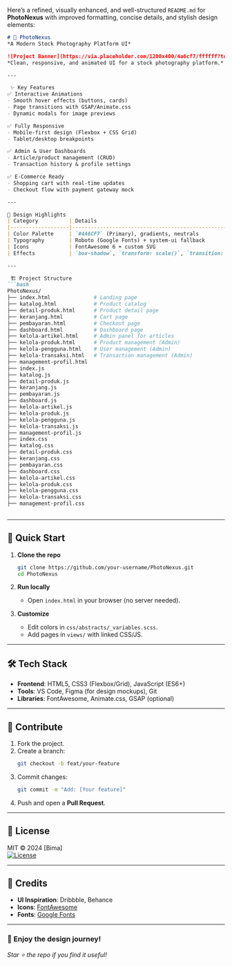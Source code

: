 Here’s a refined, visually enhanced, and well-structured `README.md` for **PhotoNexus** with improved formatting, concise details, and stylish design elements:

```markdown
# 📸 PhotoNexus  
*A Modern Stock Photography Platform UI*  

![Project Banner](https://via.placeholder.com/1200x400/4a6cf7/ffffff?text=PhotoNexus+UI)  
*Clean, responsive, and animated UI for a stock photography platform.*

---

 ✨ Key Features
✅ Interactive Animations
- Smooth hover effects (buttons, cards)  
- Page transitions with GSAP/Animate.css  
- Dynamic modals for image previews  

✅ Fully Responsive
- Mobile-first design (Flexbox + CSS Grid)  
- Tablet/desktop breakpoints  

✅ Admin & User Dashboards 
- Article/product management (CRUD)  
- Transaction history & profile settings  

✅ E-Commerce Ready
- Shopping cart with real-time updates  
- Checkout flow with payment gateway mock  

---

🎨 Design Highlights 
| Category          | Details                                                                 |
|-------------------|-------------------------------------------------------------------------|
| Color Palette     | `#4A6CF7` (Primary), gradients, neutrals                                |
| Typography        | Roboto (Google Fonts) + system-ui fallback                              |
| Icons             | FontAwesome 6 + custom SVG                                              |
| Effects           | `box-shadow`, `transform: scale()`, `transition: all 0.3s ease-in-out`  |

---

 🏗️ Project Structure  
```bash
PhotoNexus/
├── index.html              # Landing page
├── katalog.html            # Product catalog
├── detail-produk.html      # Product detail page
├── keranjang.html          # Cart page
├── pembayaran.html         # Checkout page
├── dashboard.html          # Dashboard page
├── kelola-artikel.html     # Admin panel for articles
├── kelola-produk.html      # Product management (Admin)
├── kelola-pengguna.html    # User management (Admin)
├── kelola-transaksi.html   # Transaction management (Admin)
├── management-profil.html
├── index.js              
├── katalog.js            
├── detail-produk.js     
├── keranjang.js         
├── pembayaran.js        
├── dashboard.js        
├── kelola-artikel.js     
├── kelola-produk.js     
├── kelola-pengguna.js    
├── kelola-transaksi.js   
├── management-profil.js
├── index.css             
├── katalog.css            
├── detail-produk.css      
├── keranjang.css          
├── pembayaran.css         
├── dashboard.css          
├── kelola-artikel.css     
├── kelola-produk.css     
├── kelola-pengguna.css    
├── kelola-transaksi.css   
├── management-profil.css
                           
```

---

## 🚀 **Quick Start**  
1. **Clone the repo**  
   ```bash
   git clone https://github.com/your-username/PhotoNexus.git
   cd PhotoNexus
   ```

2. **Run locally**  
   - Open `index.html` in your browser (no server needed).  

3. **Customize**  
   - Edit colors in `css/abstracts/_variables.scss`.  
   - Add pages in `views/` with linked CSS/JS.  

---

## 🛠️ **Tech Stack**  
- **Frontend**: HTML5, CSS3 (Flexbox/Grid), JavaScript (ES6+)  
- **Tools**: VS Code, Figma (for design mockups), Git  
- **Libraries**: FontAwesome, Animate.css, GSAP (optional)  

---

## 🤝 **Contribute**  
1. Fork the project.  
2. Create a branch:  
   ```bash
   git checkout -b feat/your-feature
   ```  
3. Commit changes:  
   ```bash
   git commit -m "Add: [Your feature]"
   ```  
4. Push and open a **Pull Request**.  

---

## 📜 **License**  
MIT © 2024 [Bima]  
[![License](https://img.shields.io/badge/License-MIT-blue.svg)](https://opensource.org/licenses/MIT)

---

## 🌟 **Credits**  
- **UI Inspiration**: Dribbble, Behance  
- **Icons**: [FontAwesome](https://fontawesome.com)  
- **Fonts**: [Google Fonts](https://fonts.google.com)  

---

### 🎉 Enjoy the design journey! 
*Star ⭐ the repo if you find it useful!*  
```
